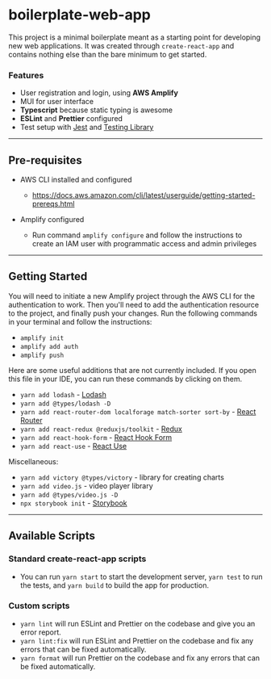 # boilerplate-web-app
This project is a minimal boilerplate meant as a starting point for developing new web applications. 
It was created through `create-react-app` and contains nothing else than the bare minimum to get started.

### Features
* User registration and login, using **AWS Amplify**
* MUI for user interface
* **Typescript** because static typing is awesome
* **ESLint** and **Prettier** configured
* Test setup with [Jest](https://jestjs.io/docs/getting-started) and [Testing Library](https://testing-library.com/)

---
## Pre-requisites
* AWS CLI installed and configured
  * https://docs.aws.amazon.com/cli/latest/userguide/getting-started-prereqs.html
  
* Amplify configured
  * Run command `amplify configure` and follow the instructions to create an IAM user with programmatic access and admin privileges

---
## Getting Started

You will need to initiate a new Amplify project through the AWS CLI for the authentication to work. Then you'll need to add the authentication resource to the project, and finally push your changes. Run the following commands in your terminal and follow the instructions:
* `amplify init`
* `amplify add auth`
* `amplify push`

Here are some useful additions that are not currently included. If you open this file in your IDE, you can run these commands by clicking on them.
* `yarn add lodash` - [Lodash](https://lodash.com/docs/4.17.15)
* `yarn add @types/lodash -D`
* `yarn add react-router-dom localforage match-sorter sort-by` - [React Router](https://reactrouter.com/en/main/start/tutorial)
* `yarn add react-redux @reduxjs/toolkit` - [Redux](https://redux.js.org/introduction/getting-started)
* `yarn add react-hook-form` - [React Hook Form](https://react-hook-form.com/get-started)
* `yarn add react-use` - [React Use](https://github.com/streamich/react-use)


Miscellaneous:
* `yarn add victory @types/victory` - library for creating charts
* `yarn add video.js` - video player library
* `yarn add @types/video.js -D`
* `npx storybook init` - [Storybook](https://storybook.js.org/docs/react/get-started/introduction)

---
## Available Scripts

### Standard create-react-app scripts
* You can run `yarn start` to start the development server, `yarn test` to run the tests, and `yarn build` to build the app for production.

### Custom scripts
* `yarn lint` will run ESLint and Prettier on the codebase and give you an error report.
* `yarn lint:fix` will run ESLint and Prettier on the codebase and fix any errors that can be fixed automatically.
* `yarn format` will run Prettier on the codebase and fix any errors that can be fixed automatically.